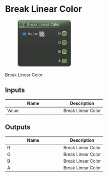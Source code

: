 # Break Linear Color

<div align="left" data-full-width="false">

<figure><img src="../../../../api/Math/Color/Break_Linear_Color.png" alt=""><figcaption></figcaption></figure>

</div>

Break Linear Color

## Inputs

<table><thead><tr><th width="170">Name</th><th>Description</th></tr></thead><tbody><tr><td>Value</td><td>Break Linear Color</td></tr></tbody></table>

## Outputs

<table><thead><tr><th width="170">Name</th><th>Description</th></tr></thead><tbody><tr><td>R</td><td>Break Linear Color</td></tr><tr><td>G</td><td>Break Linear Color</td></tr><tr><td>B</td><td>Break Linear Color</td></tr><tr><td>A</td><td>Break Linear Color</td></tr></tbody></table>

